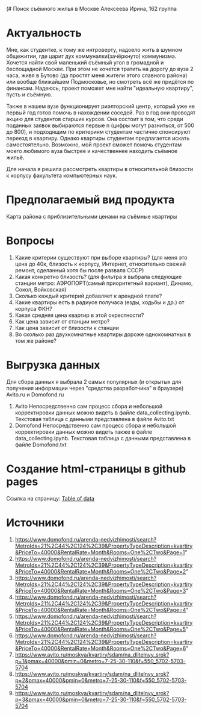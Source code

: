 (# Поиск съёмного жилья в Москве
Алексеева Ирина, 162 группа

# Актуальность
Мне, как студентке, к тому же интроверту, надоело жить в шумном общежитии, где царит дух коммуналки(зачёркнуто) коммунизма. Хочется найти свой маленький съёмный угол в громадной и беспощадной Москве. При этом не хочется тратить на дорогу до вуза 2 часа, живя в Бутово (да простят меня жители этого славного района) или вообще ближайшем Подмосковье, но смотреть всё же придётся по финансам. Надеюсь, проект поможет мне найти "идеальную квартиру", пусть и съёмную.

Также в нашем вузе функционирует риэлторский центр, который уже не первый год готов помочь в нахождении соседей. Раз в год они проводят акцию для студентов старших курсов. Она состоит в том, что среди поданных заявок выбираются первые n (цифры могут разниться, от 500 до 800), и подходящим по критериям студентам частично спонсируют переезд в квартиру. Однако квартиры студентам предлагается искать самостоятельно. Возможно, мой проект сможет помочь студентам моего любимого вуза быстрее и качественнее находить съёмное жильё.

Для начала я решила рассмотреть квартиры в относительной близости к корпусу факультета компьютерных наук.

# Предполагаемый вид продукта
Карта района с приблизительными ценами на съёмные квартиры

# Вопросы
1. Какие критерии существуют при выборе квартиры? (для меня это цена до 40к, близость к корпусу, Интернет, относительно свежий ремонт, сделанный хотя бы после развала СССР)
2. Какая конкретно близость? (для фильтра я выбрала следующие станции метро: АЭРОПОРТ(самый приоритетный вариант), Динамо, Сокол, Войковская)
3. Сколько каждый критерий добавляет к арендной плате?
4. Какие квартиры есть в радиусе получаса (езды, ходьбы и др.) от корпуса ФКН?
5. Какая средняя цена квартир в этой окрестности?
6. Как цена зависит от станции метро? 
7. Как цена зависит от близости к станции
8. Во сколько раз двухкомнатные квартиры дороже однокомнатных в том же районе?

# Выгрузка данных
Для сбора данных я выбрала 2 самых популярных (и открытых для получения информации через "средства разработчика" в браузере) Avito.ru и Domofond.ru
1. Avito
Непосредственно сам процесс сбора и небольшой корректировки данных можно видеть в файле data_collecting.ipynb. Текстовая таблица с данными представлена в файле Avito.txt
2. Domofond
Непосредственно сам процесс сбора и небольшой корректировки данных можно видеть также в файле data_collecting.ipynb. Текстовая таблица с данными представлена в файле Domofond.txt
# Создание html-страницы в github pages
Ссылка на страницу: [Table of data](https://bizzzarre.github.io/DataJournalism/table_of_data.html)
# Источники
1. https://www.domofond.ru/arenda-nedvizhimosti/search?MetroIds=21%2C44%2C124%2C39&PropertyTypeDescription=kvartiry&PriceTo=40000&RentalRate=Month&Rooms=One%2CTwo&Page=1"
2. https://www.domofond.ru/arenda-nedvizhimosti/search?MetroIds=21%2C44%2C124%2C39&PropertyTypeDescription=kvartiry&PriceTo=40000&RentalRate=Month&Rooms=One%2CTwo&Page=2"
3. https://www.domofond.ru/arenda-nedvizhimosti/search?MetroIds=21%2C44%2C124%2C39&PropertyTypeDescription=kvartiry&PriceTo=40000&RentalRate=Month&Rooms=One%2CTwo&Page=3"
4. https://www.domofond.ru/arenda-nedvizhimosti/search?MetroIds=21%2C44%2C124%2C39&PropertyTypeDescription=kvartiry&PriceTo=40000&RentalRate=Month&Rooms=One%2CTwo&Page=4"
5. https://www.domofond.ru/arenda-nedvizhimosti/search?MetroIds=21%2C44%2C124%2C39&PropertyTypeDescription=kvartiry&PriceTo=40000&RentalRate=Month&Rooms=One%2CTwo&Page=5"
6. https://www.domofond.ru/arenda-nedvizhimosti/search?MetroIds=21%2C44%2C124%2C39&PropertyTypeDescription=kvartiry&PriceTo=40000&RentalRate=Month&Rooms=One%2CTwo&Page=6"
7. https://www.avito.ru/moskva/kvartiry/sdam/na_dlitelnyy_srok?p=1&pmax=40000&pmin=0&metro=7-25-30-110&f=550_5702-5703-5704
8. https://www.avito.ru/moskva/kvartiry/sdam/na_dlitelnyy_srok?p=2&pmax=40000&pmin=0&metro=7-25-30-110&f=550_5702-5703-5704
9. https://www.avito.ru/moskva/kvartiry/sdam/na_dlitelnyy_srok?p=3&pmax=40000&pmin=0&metro=7-25-30-110&f=550_5702-5703-5704

